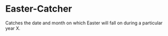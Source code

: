 # Easter-Catcher
Catches the date and month on which Easter will fall on during a particular year X.
